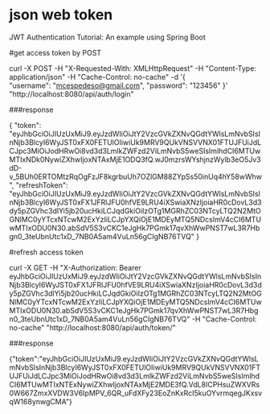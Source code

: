 # json web token

JWT Authentication Tutorial: An example using Spring Boot

#get access token by POST

curl -X POST -H "X-Requested-With: XMLHttpRequest" -H "Content-Type: application/json" -H "Cache-Control: no-cache" -d '{  
    "username": "mcespedeso@gmail.com",
    "password": "123456"
}' "http://localhost:8080/api/auth/login"

###response

{
    "token": "eyJhbGciOiJIUzUxMiJ9.eyJzdWIiOiJtY2VzcGVkZXNvQGdtYWlsLmNvbSIsInNjb3BlcyI6WyJST0xFX0FETUlOIiwiUk9MRV9QUkVNSVVNX01FTUJFUiJdLCJpc3MiOiJodHRwOi8vd3d3LmlkZWFzd2ViLmNvbS5weSIsImlhdCI6MTUwMTIxNDk0NywiZXhwIjoxNTAxMjE1ODQ3fQ.wJ0mzrsWYshjnzWylb3eO5Jv3dD-v_5BUh0ERTOMtzRqOgFzJF8kgrbuUh7OZlGM88ZYpSs50inUq4hY58wWhw",
    "refreshToken": "eyJhbGciOiJIUzUxMiJ9.eyJzdWIiOiJtY2VzcGVkZXNvQGdtYWlsLmNvbSIsInNjb3BlcyI6WyJST0xFX1JFRlJFU0hfVE9LRU4iXSwiaXNzIjoiaHR0cDovL3d3dy5pZGVhc3dlYi5jb20ucHkiLCJqdGkiOiIzOTg1MGRhZC03NTcyLTQ2N2MtOGNlMC0yYTcxNTcwM2ExYzIiLCJpYXQiOjE1MDEyMTQ5NDcsImV4cCI6MTUwMTIxODU0N30.abSdV5S3vCKC1eJgHk7PGmk17qvXhWwPNST7wL3R7Hbgn0_3teUbnUtc1xD_7NB0A5am4VuLn56gCIgNB76TVQ"
}

#refresh access token

curl -X GET -H "X-Authorization: Bearer eyJhbGciOiJIUzUxMiJ9.eyJzdWIiOiJtY2VzcGVkZXNvQGdtYWlsLmNvbSIsInNjb3BlcyI6WyJST0xFX1JFRlJFU0hfVE9LRU4iXSwiaXNzIjoiaHR0cDovL3d3dy5pZGVhc3dlYi5jb20ucHkiLCJqdGkiOiIzOTg1MGRhZC03NTcyLTQ2N2MtOGNlMC0yYTcxNTcwM2ExYzIiLCJpYXQiOjE1MDEyMTQ5NDcsImV4cCI6MTUwMTIxODU0N30.abSdV5S3vCKC1eJgHk7PGmk17qvXhWwPNST7wL3R7Hbgn0_3teUbnUtc1xD_7NB0A5am4VuLn56gCIgNB76TVQ" -H "Cache-Control: no-cache" "http://localhost:8080/api/auth/token/"

###response

{"token":"eyJhbGciOiJIUzUxMiJ9.eyJzdWIiOiJtY2VzcGVkZXNvQGdtYWlsLmNvbSIsInNjb3BlcyI6WyJST0xFX0FETUlOIiwiUk9MRV9QUkVNSVVNX01FTUJFUiJdLCJpc3MiOiJodHRwOi8vd3d3LmlkZWFzd2ViLmNvbS5weSIsImlhdCI6MTUwMTIxNTExNywiZXhwIjoxNTAxMjE2MDE3fQ.VdL8ICPHsuZWXVRs0W667ZmxXVDW3V6IpMPV_6QR_uFdXFy23EoZnKxRcI5kuOYvrmqegJKxsvqW168ynwgCMA"}